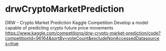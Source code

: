 # drwCryptoMarketPrediction
DRW - Crypto Market Prediction Kaggle Competition 
Develop a model capable of predicting crypto future price movements 
https://www.kaggle.com/competitions/drw-crypto-market-prediction/code?competitionId=96164&sortBy=voteCount&excludeNonAccessedDatasources=true
